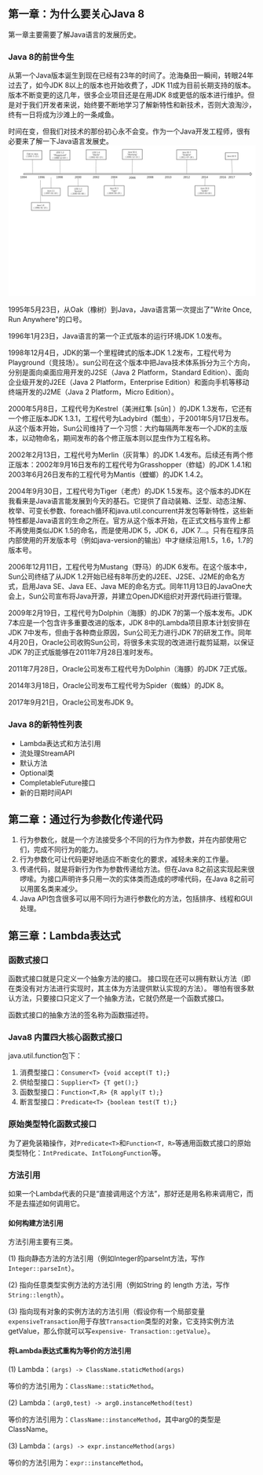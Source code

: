 ## 第一章：为什么要关心Java 8
第一章主要需要了解Java语言的发展历史。

### Java 8的前世今生
从第一个Java版本诞生到现在已经有23年的时间了。沧海桑田一瞬间，转眼24年过去了，如今JDK 8以上的版本也开始收费了，JDK 11成为目前长期支持的版本。版本不断变更的这几年，很多企业项目还是在用JDK 8或更低的版本进行维护。但是对于我们开发者来说，始终要不断地学习了解新特性和新技术，否则大浪淘沙，终有一日将成为沙滩上的一条咸鱼。

时间在变，但我们对技术的那份初心永不会变。作为一个Java开发工程师，很有必要来了解一下Java语言发展史。
![Java发展史](../assets/1-JavaTimeline.png)

1995年5月23日，从Oak（橡树）到Java，Java语言第一次提出了"Write Once, Run Anywhere"的口号。

1996年1月23日，Java语言的第一个正式版本的运行环境JDK 1.0发布。

1998年12月4日，JDK的第一个里程碑式的版本JDK 1.2发布，工程代号为Playground（竞技场）。sun公司在这个版本中把Java技术体系拆分为三个方向，分别是面向桌面应用开发的J2SE（Java 2 Platform，Standard Edition）、面向企业级开发的J2EE（Java 2 Platform，Enterprise Edition）和面向手机等移动终端开发的J2ME（Java 2 Platform，Micro Edition）。

2000年5月8日，工程代号为Kestrel（美洲红隼 [sǔn] ）的JDK 1.3发布，它还有一个修正版本JDK 1.3.1，工程代号为Ladybird（瓢虫），于2001年5月17日发布。从这个版本开始，Sun公司维持了一个习惯：大约每隔两年发布一个JDK的主版本，以动物命名，期间发布的各个修正版本则以昆虫作为工程名称。

2002年2月13日，工程代号为Merlin（灰背隼）的JDK 1.4发布。后续还有两个修正版本：2002年9月16日发布的工程代号为Grasshopper（蚱蜢）的JDK 1.4.1和2003年6月26日发布的工程代号为Mantis（螳螂）的JDK 1.4.2。

2004年9月30日，工程代号为Tiger（老虎）的JDK 1.5发布。这个版本的JDK在我看来是Java语言能发展到今天的基石。它提供了自动装箱、泛型、动态注解、枚举、可变长参数、foreach循环和java.util.concurrent并发包等新特性，这些新特性都是Java语言的生命之所在。官方从这个版本开始，在正式文档与宣传上都不再使用类似JDK 1.5的命名，而是使用JDK 5，JDK 6，JDK 7...。只有在程序员内部使用的开发版本号（例如java-version的输出）中才继续沿用1.5，1.6，1.7的版本号。

2006年12月11日，工程代号为Mustang（野马）的JDK 6发布。在这个版本中，Sun公司终结了从JDK 1.2开始已经有8年历史的J2EE、J2SE、J2ME的命名方式，启用Java SE、Java EE、Java ME的命名方式。同年11月13日的JavaOne大会上，Sun公司宣布将Java开源，并建立OpenJDK组织对开源代码进行管理。

2009年2月19日，工程代号为Dolphin（海豚）的JDK 7的第一个版本发布。JDK 7本应是一个包含许多重要改进的版本，JDK 8中的Lambda项目原本计划安排在JDK 7中发布，但由于各种商业原因，Sun公司无力进行JDK 7的研发工作。同年4月20日，Oracle公司收购Sun公司，将很多未实现的改进进行裁剪延期，以保证JDK 7的正式版能够在2011年7月28日准时发布。

2011年7月28日，Oracle公司发布工程代号为Dolphin（海豚）的JDK 7正式版。

2014年3月18日，Oracle公司发布工程代号为Spider（蜘蛛）的JDK 8。

2017年9月21日，Oracle公司发布JDK 9。

### Java 8的新特性列表
- Lambda表达式和方法引用
- 流处理StreamAPI
- 默认方法
- Optional类
- CompletableFuture接口
- 新的日期时间API

## 第二章：通过行为参数化传递代码

1. 行为参数化，就是一个方法接受多个不同的行为作为参数，并在内部使用它们，完成不同行为的能力。
2. 行为参数化可让代码更好地适应不断变化的要求，减轻未来的工作量。
3. 传递代码，就是将新行为作为参数传递给方法。但在Java 8之前这实现起来很啰嗦。为接口声明许多只用一次的实体类而造成的啰嗦代码，在Java 8之前可以用匿名类来减少。
4. Java API包含很多可以用不同行为进行参数化的方法，包括排序、线程和GUI处理。

## 第三章：Lambda表达式
### 函数式接口
函数式接口就是只定义一个抽象方法的接口。
接口现在还可以拥有默认方法（即在类没有对方法进行实现时，其主体为方法提供默认实现的方法）。
哪怕有很多默认方法，只要接口只定义了一个抽象方法，它就仍然是一个函数式接口。

函数式接口的抽象方法的签名称为函数描述符。

###  Java8 内置四大核心函数式接口
java.util.function包下：
1. 消费型接口：`Consumer<T> {void accept(T t);}`
2. 供给型接口：`Supplier<T> {T get();}`
3. 函数型接口：`Function<T,R> {R apply(T t);}`
4. 断言型接口：`Predicate<T> {boolean test(T t);}`

### 原始类型特化函数式接口
为了避免装箱操作，对`Predicate<T>`和`Function<T, R>`等通用函数式接口的原始类型特化：`IntPredicate`、`IntToLongFunction`等。 

### 方法引用
如果一个Lambda代表的只是“直接调用这个方法”，那好还是用名称来调用它，而不是去描述如何调用它。

#### 如何构建方法引用
方法引用主要有三类。 

(1) 指向静态方法的方法引用（例如Integer的parseInt方法，写作`Integer::parseInt`）。

(2) 指向任意类型实例方法的方法引用（例如String 的 length 方法，写作`String::length`）。

(3) 指向现有对象的实例方法的方法引用（假设你有一个局部变量`expensiveTransaction`用于存放`Transaction`类型的对象，它支持实例方法getValue，那么你就可以写`expensive- Transaction::getValue`）。

#### 将Lambda表达式重构为等价的方法引用
(1) Lambda：`(args) -> ClassName.staticMethod(args)`

等价的方法引用为：`ClassName::staticMethod`。

(2) Lambda：`(arg0,test) -> arg0.instanceMethod(test)`

等价的方法引用为：`ClassName::instanceMethod`，其中arg0的类型是ClassName。

(3) Lambda：`(args) -> expr.instanceMethod(args)`

等价的方法引用为：`expr::instanceMethod`。